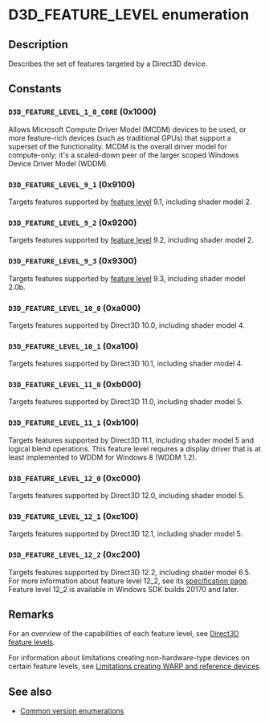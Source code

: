 # D3D_FEATURE_LEVEL enumeration

## Description

Describes the set of features targeted by a Direct3D device.

## Constants

### `D3D_FEATURE_LEVEL_1_0_CORE` (0x1000)

Allows Microsoft Compute Driver Model (MCDM) devices to be used, or more feature-rich devices (such as traditional GPUs) that support a superset of the functionality. MCDM is the overall driver model for compute-only; it's a scaled-down peer of the larger scoped Windows Device Driver Model (WDDM).

### `D3D_FEATURE_LEVEL_9_1` (0x9100)

Targets features supported by [feature level](https://learn.microsoft.com/windows/desktop/direct3d11/overviews-direct3d-11-devices-downlevel-intro) 9.1, including shader model 2.

### `D3D_FEATURE_LEVEL_9_2` (0x9200)

Targets features supported by [feature level](https://learn.microsoft.com/windows/desktop/direct3d11/overviews-direct3d-11-devices-downlevel-intro) 9.2, including shader model 2.

### `D3D_FEATURE_LEVEL_9_3` (0x9300)

Targets features supported by [feature level](https://learn.microsoft.com/windows/desktop/direct3d11/overviews-direct3d-11-devices-downlevel-intro) 9.3, including shader model 2.0b.

### `D3D_FEATURE_LEVEL_10_0` (0xa000)

Targets features supported by Direct3D 10.0, including shader model 4.

### `D3D_FEATURE_LEVEL_10_1` (0xa100)

Targets features supported by Direct3D 10.1, including shader model 4.

### `D3D_FEATURE_LEVEL_11_0` (0xb000)

Targets features supported by Direct3D 11.0, including shader model 5.

### `D3D_FEATURE_LEVEL_11_1` (0xb100)

Targets features supported by Direct3D 11.1, including shader model 5 and logical blend operations. This feature level requires a display driver that is at least implemented to WDDM for Windows 8 (WDDM 1.2).

### `D3D_FEATURE_LEVEL_12_0` (0xc000)

Targets features supported by Direct3D 12.0, including shader model 5.

### `D3D_FEATURE_LEVEL_12_1` (0xc100)

Targets features supported by Direct3D 12.1, including shader model 5.

### `D3D_FEATURE_LEVEL_12_2` (0xc200)

Targets features supported by Direct3D 12.2, including shader model 6.5. For more information about feature level 12_2, see its [specification page](https://microsoft.github.io/DirectX-Specs/d3d/D3D12_FeatureLevel12_2.html). Feature level 12_2 is available in Windows SDK builds 20170 and later.

## Remarks

For an overview of the capabilities of each feature level, see [Direct3D feature levels](https://learn.microsoft.com/windows/desktop/direct3d11/overviews-direct3d-11-devices-downlevel-intro).

For information about limitations creating non-hardware-type devices on certain feature levels, see [Limitations creating WARP and reference devices](https://learn.microsoft.com/windows/desktop/direct3d11/overviews-direct3d-11-devices-limitations).

## See also

* [Common version enumerations](https://learn.microsoft.com/windows/desktop/direct3d11/d3d11-graphics-reference-d3d11-common-enumerations)